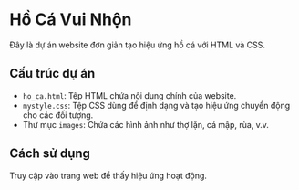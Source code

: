 # Hồ Cá Vui Nhộn

Đây là dự án website đơn giản tạo hiệu ứng hồ cá với HTML và CSS.

## Cấu trúc dự án
- `ho_ca.html`: Tệp HTML chứa nội dung chính của website.
- `mystyle.css`: Tệp CSS dùng để định dạng và tạo hiệu ứng chuyển động cho các đối tượng.
- Thư mục `images`: Chứa các hình ảnh như thợ lặn, cá mập, rùa, v.v.

## Cách sử dụng
Truy cập vào trang web để thấy hiệu ứng hoạt động.
